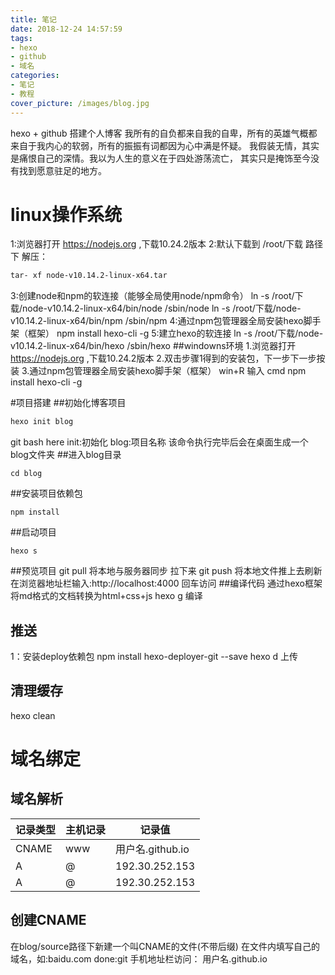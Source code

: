 ```yaml
---
title: 笔记
date: 2018-12-24 14:57:59
tags:
- hexo
- github
- 域名
categories:
- 笔记
- 教程
cover_picture: /images/blog.jpg
---
```

hexo + github    搭建个人博客
我所有的自负都来自我的自卑，所有的英雄气概都来自于我内心的软弱，所有的振振有词都因为心中满是怀疑。
我假装无情，其实是痛恨自己的深情。我以为人生的意义在于四处游荡流亡，
其实只是掩饰至今没有找到愿意驻足的地方。
# linux操作系统
1:浏览器打开  https://nodejs.org ,下载10.24.2版本
2:默认下载到  /root/下载    路径下  解压：
```bash
tar- xf node-v10.14.2-linux-x64.tar
```
3:创建node和npm的软连接（能够全局使用node/npm命令）
ln -s /root/下载/node-v10.14.2-linux-x64/bin/node  /sbin/node
ln -s /root/下载/node-v10.14.2-linux-x64/bin/npm  /sbin/npm
4:通过npm包管理器全局安装hexo脚手架（框架）
npm install hexo-cli -g
5:建立hexo的软连接
ln -s /root/下载/node-v10.14.2-linux-x64/bin/hexo  /sbin/hexo
##windowns环境
1.浏览器打开  https://nodejs.org ,下载10.24.2版本
2.双击步骤1得到的安装包，下一步下一步按装
3.通过npm包管理器全局安装hexo脚手架（框架）
win+R 输入 cmd
npm install hexo-cli -g

#项目搭建
##初始化博客项目
```bash
hexo init blog
```
git bash here
init:初始化
blog:项目名称
该命令执行完毕后会在桌面生成一个blog文件夹
##进入blog目录
```
cd blog
```
##安装项目依赖包
```
npm install
```
##启动项目
```
hexo s
```
##预览项目
   git pull   将本地与服务器同步  拉下来
   git push    将本地文件推上去刷新
在浏览器地址栏输入:http://localhost:4000  回车访问
##编译代码
通过hexo框架将md格式的文档转换为html+css+js
hexo g  编译
## 推送
1：安装deploy依赖包
 npm install hexo-deployer-git --save
hexo d   上传
## 清理缓存
hexo clean
# 域名绑定
## 域名解析

记录类型|主机记录|记录值
-|-|-
CNAME|www|用户名.github.io
A|@|192.30.252.153
A|@|192.30.252.153
## 创建CNAME
在blog/source路径下新建一个叫CNAME的文件(不带后缀)
在文件内填写自己的域名，如:baidu.com
done:git
  手机地址栏访问：  用户名.github.io